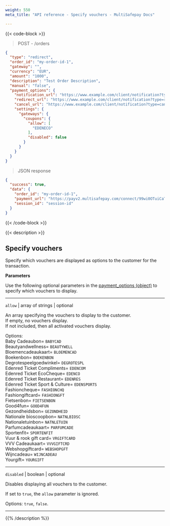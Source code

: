 ```yaml
---
weight: 550
meta_title: "API reference - Specify vouchers - MultiSafepay Docs"

---
```


{{< code-block >}}
> POST - /orders
```json
{
  "type": "redirect",
  "order_id": "my-order-id-1",
  "gateway": "",
  "currency": "EUR",
  "amount": "1000",
  "description": "Test Order Description",
  "manual": "false",
  "payment_options": {
    "notification_url": "https://www.example.com/client/notification?type=notification",
    "redirect_url": "https://www.example.com/client/notification?type=redirect",
    "cancel_url": "https://www.example.com/client/notification?type=cancel",
    "settings": {
      "gateways": {
        "coupons": {
          "allow": [
            "EDENECO"
          ],
          "disabled": false
        }
      }
    }
  }
}
```

> JSON response

```json
{
  "success": true,
  "data": {
    "order_id": "my-order-id-1",
    "payment_url": "https://payv2.multisafepay.com/connect/99wi0OTuiCaTY2nwEiEOybWpVx8MNwrJ75c/?lang=nl_NL",
    "session_id": "session-id"
  }
}
```
{{< /code-block >}}

{{< description >}}
## Specify vouchers

Specify which vouchers are displayed as options to the customer for the transaction.

**Parameters**

Use the following optional parameters in the [payment_options (object)](#payment-options-object) to specify which vouchers to display.

------------------
`allow` | array of strings | optional

An array specifying the vouchers to display to the customer.  
If empty, no vouchers display.  
If not included, then all activated vouchers display.
    
Options:  
Baby Cadeaubon= `BABYCAD`  
Beautyandwellness= `BEAUTYWELL`  
Bloemencadeaukaart= `BLOEMENCAD`  
Boekenbon= `BOEKENBON`  
Degrotespeelgoedwinkel= `DEGROTESPL`  
Edenred Ticket Compliments= `EDENCOM`  
Edenred Ticket EcoCheque= `EDENCO`  
Edenred Ticket Restaurant= `EDENRES`  
Edenred Ticket Sport & Culture= `EDENSPORTS`  
Fashioncheque= `FASHIONCHQ`   
Fashiongiftcard= `FASHIONGFT`  
Fietsenbon= `FIETSENBON`   
Good4fun= `GOOD4FUN`  
Gezondheidsbon= `GEZONDHEID`   
Nationale bioscoopbon= `NATNLBIOSC`      
Nationaletuinbon= `NATNLETUIN`    
Parfumcadeaukaart= `PARFUMCADE`   
Sportenfit= `SPORTENFIT`    
Vuur & rook gift card= `VRGIFTCARD`    
VVV Cadeaukaart= `VVVGIFTCRD`   
Webshopgiftcard= `WEBSHOPGFT`  
Wijncadeau= `WIJNCADEAU`      
Yourgift= `YOURGIFT`    

------------------
`disabled` | boolean | optional

Disables displaying all vouchers to the customer.  

If set to `true`, the `allow` parameter is ignored.

Options: `true`, `false`.    

------------------



{{% /description %}}

